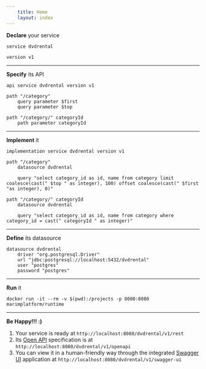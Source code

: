 ```yaml
---
    title: Home
    layout: index
---
```

**Declare** your service
```
service dvdrental

version v1
```
---

**Specify** its API
```
api service dvdrental version v1

path "/category"
	query parameter $first
	query parameter $top

path "/category/" categoryId
	path parameter categoryId	
```
---

**Implement** it
```
implementation service dvdrental version v1

path "/category"
	datasource dvdrental

	query "select category_id as id, name from category limit coalesce(cast(" $top " as integer), 100) offset coalesce(cast(" $first "as integer), 0)"

path "/category/" categoryId
	datasource dvdrental

	query "select category_id as id, name from category where category_id = cast(" categoryId " as integer)"
```
---

**Define** its datasource
```
datasource dvdrental
	driver "org.postgresql.Driver"
	url "jdbc:postgresql://localhost:5432/dvdrental"
	user "postgres"
	password "postgres"
```
---

**Run** it
```
docker run -it --rm -v $(pwd):/projects -p 8080:8080 marimplatform/runtime
```
---

**Be Happy!!! :)** 

1. Your service is ready at `http://localhost:8080/dvdrental/v1/rest`
2. Its [Open API](https://www.openapis.org/) specification is at `http://localhost:8080/dvdrental/v1/openapi`
3. You can view it in a human-friendly way through the integrated [Swagger UI](https://swagger.io/tools/swagger-ui/) application at `http://localhost:8080/dvdrental/v1/swagger-ui`